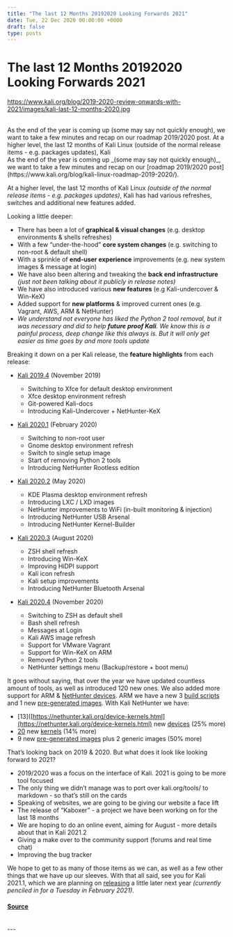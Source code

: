 ```yaml
---
title: "The last 12 Months 20192020 Looking Forwards 2021"
date: Tue, 22 Dec 2020 00:00:00 +0000
draft: false
type: posts
---
```

# The last 12 Months 20192020 Looking Forwards 2021
https://www.kali.org/blog/2019-2020-review-onwards-with-2021/images/kali-last-12-months-2020.jpg
<br/>

<br/>
As the end of the year is coming up (some may say not quickly enough), we want to take a few minutes and recap on our roadmap 2019/2020 post. At a higher level, the last 12 months of Kali Linux (outside of the normal release items - e.g. packages updates), Kali
<br/>
As the end of the year is coming up _(some may say not quickly enough)_, we want to take a few minutes and recap on our [roadmap 2019/2020 post](https://www.kali.org/blog/kali-linux-roadmap-2019-2020/).

At a higher level, the last 12 months of Kali Linux _(outside of the normal release items - e.g. packages updates)_, Kali has had various refreshes, switches and additional new features added.

Looking a little deeper:

-   There has been a lot of **graphical & visual changes** (e.g. desktop environments & shells refreshes)
-   With a few “under-the-hood” **core system changes** (e.g. switching to non-root & default shell)
-   With a sprinkle of **end-user experience** improvements (e.g. new system images & message at login)
-   We have also been altering and tweaking the **back end infrastructure** _(just not been talking about it publicly in release notes)_
-   We have also introduced various **new features** (e.g Kali-undercover & Win-KeX)
-   Added support for **new platforms** & improved current ones (e.g. Vagrant, AWS, ARM & NetHunter)
-   _We understand not everyone has liked the Python 2 tool removal, but it was necessary and did to help **future proof Kali**. We know this is a painful process, deep change like this always is. But it will only get easier as time goes by and more tools update_

Breaking it down on a per Kali release, the **feature highlights** from each release:

-   [Kali 2019.4](https://www.kali.org/blog/kali-linux-2019-4-release/) (November 2019)
    
    -   Switching to Xfce for default desktop environment
    -   Xfce desktop environment refresh
    -   Git-powered Kali-docs
    -   Introducing Kali-Undercover + NetHunter-KeX
-   [Kali 2020.1](https://www.kali.org/blog/kali-linux-2020-1-release/) (February 2020)
    
    -   Switching to non-root user
    -   Gnome desktop environment refresh
    -   Switch to single setup image
    -   Start of removing Python 2 tools
    -   Introducing NetHunter Rootless edition
-   [Kali 2020.2](https://www.kali.org/blog/kali-linux-2020-2-release/) (May 2020)
    
    -   KDE Plasma desktop environment refresh
    -   Introducing LXC / LXD images
    -   NetHunter improvements to WiFi (in-built monitoring & injection)
    -   Introducing NetHunter USB Arsenal
    -   Introducing NetHunter Kernel-Builder
-   [Kali 2020.3](https://www.kali.org/blog/kali-linux-2020-3-release/) (August 2020)
    
    -   ZSH shell refresh
    -   Introducing Win-KeX
    -   Improving HiDPI support
    -   Kali icon refresh
    -   Kali setup improvements
    -   Introducing NetHunter Bluetooth Arsenal
-   [Kali 2020.4](https://www.kali.org/blog/kali-linux-2020-4-release/) (November 2020)
    
    -   Switching to ZSH as default shell
    -   Bash shell refresh
    -   Messages at Login
    -   Kali AWS image refresh
    -   Support for VMware Vagrant
    -   Support for Win-KeX on ARM
    -   Removed Python 2 tools
    -   NetHunter settings menu (Backup/restore + boot menu)

It goes without saying, that over the year we have updated countless amount of tools, as well as introduced 120 new ones. We also added more support for ARM & [NetHunter devices](https://nethunter.kali.org/device-kernels.html). ARM we have a new 3 [build scripts](https://gitlab.com/kalilinux/build-scripts/kali-arm) and 1 new [pre-generated images](https://www.kali.org/get-kali/#kali-arm). With Kali NetHunter we have:

-   \[13\]([https://nethunter.kali.org/device-kernels.html](https://nethunter.kali.org/device-kernels.html) new [devices](https://gitlab.com/kalilinux/nethunter/build-scripts/kali-nethunter-kernels) (25% more)
-   [20](https://nethunter.kali.org/kernels.html) new [kernels](https://gitlab.com/kalilinux/nethunter/build-scripts/kali-nethunter-kernels) (14% more)
-   9 new [pre-generated images](https://www.kali.org/get-kali/#kali-mobile) plus 2 generic images (50% more)

That’s looking back on 2019 & 2020. But what does it look like looking forward to 2021?

-   2019/2020 was a focus on the interface of Kali. 2021 is going to be more tool focused
-   The only thing we didn’t manage was to port over kali.org/tools/ to markdown - so that’s still on the cards
-   Speaking of websites, we are going to be giving our website a face lift
-   The release of “Kaboxer” - a project we have been working on for the last 18 months
-   We are hoping to do an online event, aiming for August - more details about that in Kali 2021.2
-   Giving a make over to the community support (forums and real time chat)
-   Improving the bug tracker

We hope to get to as many of those items as we can, as well as a few other things that we have up our sleeves. With that all said, see you for Kali 2021.1, which we are planning on [releasing](https://www.kali.org/releases/) a little later next year _(currently penciled in for a Tuesday in February 2021)_.

#### [Source](https://www.kali.org/blog/2019-2020-review-onwards-with-2021/)

<br/>
---
